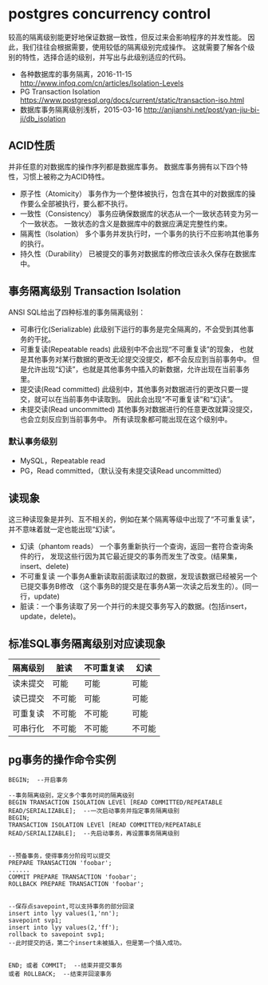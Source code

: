 # postgres concurrency control

较高的隔离级别能更好地保证数据一致性，但反过来会影响程序的并发性能。
因此，我们往往会根据需要，使用较低的隔离级别完成操作。
这就需要了解各个级别的特性，选择合适的级别，并写出与此级别适应的代码。

* 各种数据库的事务隔离，2016-11-15
http://www.infoq.com/cn/articles/Isolation-Levels
* PG Transaction Isolation
https://www.postgresql.org/docs/current/static/transaction-iso.html
* 数据库事务隔离级别浅析，2015-03-16
http://anjianshi.net/post/yan-jiu-bi-ji/db_isolation

## ACID性质

并非任意的对数据库的操作序列都是数据库事务。
数据库事务拥有以下四个特性，习惯上被称之为ACID特性。

* 原子性（Atomicity）
    事务作为一个整体被执行，包含在其中的对数据库的操作要么全部被执行，要么都不执行。
* 一致性（Consistency）
    事务应确保数据库的状态从一个一致状态转变为另一个一致状态。
    一致状态的含义是数据库中的数据应满足完整性约束。
* 隔离性（Isolation）
    多个事务并发执行时，一个事务的执行不应影响其他事务的执行。
* 持久性（Durability）
    已被提交的事务对数据库的修改应该永久保存在数据库中。

## 事务隔离级别 Transaction Isolation

ANSI SQL给出了四种标准的事务隔离级别：

* 可串行化(Serializable)
    此级别下运行的事务是完全隔离的，不会受到其他事务的干扰。
* 可重复读(Repeatable reads)
    此级别中不会出现“不可重复读”的现象，
    也就是其他事务对某行数据的更改无论提交没提交，都不会反应到当前事务中。
    但是允许出现“幻读”，也就是其他事务中插入的新数据，允许出现在当前事务里。
* 提交读(Read committed)
    此级别中，其他事务对数据进行的更改只要一提交，就可以在当前事务中读取到。
    因此会出现“不可重复读”和“幻读”。
* 未提交读(Read uncommitted)
    其他事务对数据进行的任意更改就算没提交，也会立刻反应到当前事务中。
    所有读现象都可能出现在这个级别中。

### 默认事务级别

* MySQL，Repeatable read
* PG，Read committed，（默认没有未提交读Read uncommitted）

## 读现象

这三种读现象是并列、互不相关的，例如在某个隔离等级中出现了“不可重复读”，
并不意味着就一定也能出现“幻读”。

* 幻读（phantom reads）
    一个事务重新执行一个查询，返回一套符合查询条件的行，
    发现这些行因为其它最近提交的事务而发生了改变。(结果集，insert、delete)
* 不可重复读
   一个事务A重新读取前面读取过的数据，发现该数据已经被另一个已提交事务B修改
   （这个事务B的提交是在事务A第一次读之后发生的）。(同一行，update)
* 脏读：一个事务读取了另一个并行的未提交事务写入的数据。(包括insert，update，delete)。

## 标准SQL事务隔离级别对应读现象

| 隔离级别 | 脏读   | 不可重复读 | 幻读   |
| -------- | ------ | ---------- | ------ |
| 读未提交 | 可能   | 可能       | 可能   |
| 读已提交 | 不可能 | 可能       | 可能   |
| 可重复读 | 不可能 | 不可能     | 可能   |
| 可串行化 | 不可能 | 不可能     | 不可能 |

## pg事务的操作命令实例

```
BEGIN;  --开启事务

--事务隔离级别，定义多个事务时间的隔离级别
BEGIN TRANSACTION ISOLATION LEVEl [READ COMMITTED/REPEATABLE READ/SERIALIZABLE];  --一次启动事务并指定事务隔离级别
BEGIN;
TRANSACTION ISOLATION LEVEl [READ COMMITTED/REPEATABLE READ/SERIALIZABLE];  --先启动事务，再设置事务隔离级别


--预备事务，使得事务分阶段可以提交
PREPARE TRANSACTION 'foobar';
......
COMMIT PREPARE TRANSACTION 'foobar';
ROLLBACK PREPARE TRANSACTION 'foobar';


--保存点savepoint,可以支持事务的部分回滚
insert into lyy values(1,'nn');
savepoint svp1;
insert into lyy values(2,'ff');
rollback to savepoint svp1;
--此时提交的话，第二个insert未被插入，但是第一个插入成功。


END; 或者 COMMIT;  --结束并提交事务
或者 ROLLBACK;  --结束并回滚事务
```
